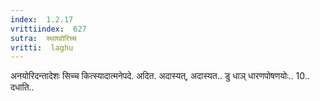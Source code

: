 ```yaml
---
index:  1.2.17
vrittiindex:  627
sutra:  स्थाघ्वोरिच्च
vritti:  laghu 
---
```


अनयोरिदन्तादेशः सिच्च कित्स्यादात्मनेपदे. अदित. अदास्यत्, अदास्यत.. डु धाञ् धारणपोषणयोः.. 10.. दधाति..

